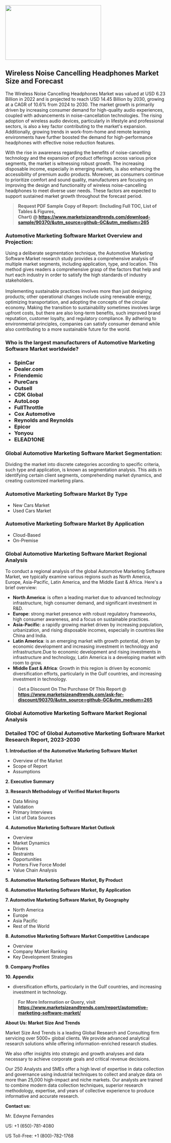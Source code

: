 <p><img class="alignnone size-medium wp-image-20088" src="https://ffe5etoiles.com/wp-content/uploads/2024/12/MST1-300x171.png" alt="" width="300" height="171" /></p><h2>Wireless Noise Cancelling Headphones Market Size and Forecast</h2><p>The Wireless Noise Cancelling Headphones Market was valued at USD 6.23 Billion in 2022 and is projected to reach USD 14.45 Billion by 2030, growing at a CAGR of 10.6% from 2024 to 2030. The market growth is primarily driven by increasing consumer demand for high-quality audio experiences, coupled with advancements in noise-cancellation technologies. The rising adoption of wireless audio devices, particularly in lifestyle and professional sectors, is also a key factor contributing to the market's expansion. Additionally, growing trends in work-from-home and remote learning environments have further boosted the demand for high-performance headphones with effective noise reduction features.</p><p>With the rise in awareness regarding the benefits of noise-cancelling technology and the expansion of product offerings across various price segments, the market is witnessing robust growth. The increasing disposable income, especially in emerging markets, is also enhancing the accessibility of premium audio products. Moreover, as consumers continue to prioritize comfort and sound quality, manufacturers are focusing on improving the design and functionality of wireless noise-cancelling headphones to meet diverse user needs. These factors are expected to support sustained market growth throughout the forecast period.</p></p><blockquote id="" class=""><strong>Request PDF Sample Copy of Report: (Including Full TOC, List of Tables &amp; Figures, Chart)&nbsp;@&nbsp;<strong><a href="https://www.marketsizeandtrends.com/download-sample/90370/&utm_source=github-GC&utm_medium=265" target="_blank">https://www.marketsizeandtrends.com/download-sample/90370/&utm_source=github-GC&utm_medium=265</a></strong></strong></blockquote><h3 id="" class="">Automotive Marketing Software Market&nbsp;Overview and Projection:</h3><p id="" class="">Using a deliberate segmentation technique, the Automotive Marketing Software Market research study provides a comprehensive analysis of multiple market segments, including application, type, and location. This method gives readers a comprehensive grasp of the factors that help and hurt each industry in order to satisfy the high standards of industry stakeholders. <br /> <br />Implementing sustainable practices involves more than just designing products; other operational changes include using renewable energy, optimizing transportation, and adopting the concepts of the circular economy. Making the transition to sustainability sometimes involves large upfront costs, but there are also long-term benefits, such improved brand reputation, customer loyalty, and regulatory compliance. By adhering to environmental principles, companies can satisfy consumer demand while also contributing to a more sustainable future for the world.</p><h3 id="" class="">Who is the largest manufacturers of&nbsp;Automotive Marketing Software Market worldwide?</h3><h3 class=""><p><ul><li>SpinCar </li><li> Dealer.com </li><li> Friendemic </li><li> PureCars </li><li> Outsell </li><li> CDK Global </li><li> AutoLoop </li><li> FullThrottle </li><li> Cox Automotive </li><li> Reynolds and Reynolds </li><li> Epicor </li><li> Yonyou </li><li> ELEAD1ONE</li></ul></p></h3><h3 id="" class="">Global&nbsp;Automotive Marketing Software Market Segmentation:</h3><p id="" class="">Dividing the market into discrete categories according to specific criteria, such type and application, is known as segmentation analysis. This aids in identifying certain client segments, comprehending market dynamics, and creating customized marketing plans.</p><h3 id="" class="">Automotive Marketing Software Market&nbsp;By Type</h3><p><p><ul><li>New Cars Market </li><li> Used Cars Market</p></li></ul></p></p><h3 id="" class="">Automotive Marketing Software Market&nbsp;By Application</h3><p class=""><p><ul><li>Cloud-Based </li><li> On-Premise</li></ul></p></p><h3 id="" class="">Global Automotive Marketing Software Market Regional Analysis</h3><p id="" class="">To conduct a regional analysis of the global Automotive Marketing Software Market, we typically examine various regions such as North America, Europe, Asia-Pacific, Latin America, and the Middle East &amp; Africa. Here's a brief overview:</p><ul><li><strong>North America</strong>: is often a leading market due to advanced technology infrastructure, high consumer demand, and significant investment in R&amp;D.</li><li><strong>Europe</strong>: strong market presence with robust regulatory frameworks, high consumer awareness, and a focus on sustainable practices.</li><li><strong>Asia-Pacific</strong>: a rapidly growing market driven by increasing population, urbanization, and rising disposable incomes, especially in countries like China and India.</li><li><strong>Latin America</strong>: is an emerging market with growth potential, driven by economic development and increasing investment in technology and infrastructure.Due to economic development and rising investments in infrastructure and technology, Latin America is a developing market with room to grow.</li><li><strong>Middle East &amp; Africa</strong>: Growth in this region is driven by economic diversification efforts, particularly in the Gulf countries, and increasing investment in technology.</li></ul><blockquote id="" class=""><strong>Get a Discount On The Purchase Of This Report @ <strong><a href="https://www.marketsizeandtrends.com/ask-for-discount/90370/&utm_source=github-GC&utm_medium=265" target="_blank">https://www.marketsizeandtrends.com/ask-for-discount/90370/&utm_source=github-GC&utm_medium=265</a></strong></strong></blockquote><h3 id="" class="">Global Automotive Marketing Software Market Regional Analysis</h3><h3 id="" class="">Detailed TOC of Global Automotive Marketing Software Market Research Report, 2023-2030</h3><p id="" class=""><strong>1. Introduction of the Automotive Marketing Software Market</strong></p><ul><li>Overview of the Market</li><li>Scope of Report</li><li>Assumptions</li></ul><p id="" class=""><strong>2. Executive Summary</strong></p><p id="" class=""><strong>3. Research Methodology of Verified Market Reports</strong></p><ul><li>Data Mining</li><li>Validation</li><li>Primary Interviews</li><li>List of Data Sources</li></ul><p id="" class=""><strong>4. Automotive Marketing Software Market Outlook</strong></p><ul><li>Overview</li><li>Market Dynamics</li><li>Drivers</li><li>Restraints</li><li>Opportunities</li><li>Porters Five Force Model</li><li>Value Chain Analysis</li></ul><p id="" class=""><strong>5. Automotive Marketing Software Market, By Product</strong></p><p id="" class=""><strong>6. Automotive Marketing Software Market, By Application</strong></p><p id="" class=""><strong>7. Automotive Marketing Software Market, By Geography</strong></p><ul><li>North America</li><li>Europe</li><li>Asia Pacific</li><li>Rest of the World</li></ul><p id="" class=""><strong>8. Automotive Marketing Software Market Competitive Landscape</strong></p><ul><li>Overview</li><li>Company Market Ranking</li><li>Key Development Strategies</li></ul><p id="" class=""><strong>9. Company Profiles</strong></p><p id="" class=""><strong>10. Appendix</strong></p><ul><li>diversification efforts, particularly in the Gulf countries, and increasing investment in technology.</li></ul><blockquote id="" class=""><strong>For More Information or Query, visit <strong><strong><a href="https://www.marketsizeandtrends.com/report/automotive-marketing-software-market/" target="_blank">https://www.marketsizeandtrends.com/report/automotive-marketing-software-market/</a></strong></strong></strong></blockquote><p id="" class=""><strong>About Us: Market Size And Trends</strong></p><p id="" class="">Market Size And Trends is a leading Global Research and Consulting firm servicing over 5000+ global clients. We provide advanced analytical research solutions while offering information-enriched research studies.</p><p id="" class="">We also offer insights into strategic and growth analyses and data necessary to achieve corporate goals and critical revenue decisions.</p><p id="" class="">Our 250 Analysts and SMEs offer a high level of expertise in data collection and governance using industrial techniques to collect and analyze data on more than 25,000 high-impact and niche markets. Our analysts are trained to combine modern data collection techniques, superior research methodology, expertise, and years of collective experience to produce informative and accurate research.</p><p id="" class=""><strong>Contact us:</strong></p><p id="" class="">Mr. Edwyne Fernandes</p><p id="" class="">US: +1 (650)-781-4080</p><p id="" class="">US Toll-Free: +1 (800)-782-1768</p>
